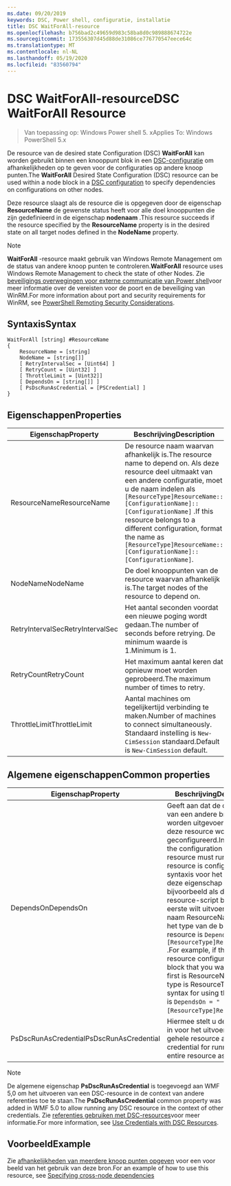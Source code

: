 ```yaml
---
ms.date: 09/20/2019
keywords: DSC, Power shell, configuratie, installatie
title: DSC WaitForAll-resource
ms.openlocfilehash: b756bad2c49659d983c58ba8d0c989888674722e
ms.sourcegitcommit: 173556307d45d88de31086ce776770547eece64c
ms.translationtype: MT
ms.contentlocale: nl-NL
ms.lasthandoff: 05/19/2020
ms.locfileid: "83560794"
---
```

# <a name="dsc-waitforall-resource"></a><span data-ttu-id="1d7bf-103">DSC WaitForAll-resource</span><span class="sxs-lookup"><span data-stu-id="1d7bf-103">DSC WaitForAll Resource</span></span>

> <span data-ttu-id="1d7bf-104">Van toepassing op: Windows Power shell 5. x</span><span class="sxs-lookup"><span data-stu-id="1d7bf-104">Applies To: Windows PowerShell 5.x</span></span>

<span data-ttu-id="1d7bf-105">De resource van de desired state Configuration (DSC) **WaitForAll** kan worden gebruikt binnen een knooppunt blok in een [DSC-configuratie](../../../configurations/configurations.md) om afhankelijkheden op te geven voor de configuraties op andere knoop punten.</span><span class="sxs-lookup"><span data-stu-id="1d7bf-105">The **WaitForAll** Desired State Configuration (DSC) resource can be used within a node block in a [DSC configuration](../../../configurations/configurations.md) to specify dependencies on configurations on other nodes.</span></span>

<span data-ttu-id="1d7bf-106">Deze resource slaagt als de resource die is opgegeven door de eigenschap **ResourceName** de gewenste status heeft voor alle doel knooppunten die zijn gedefinieerd in de eigenschap **nodenaam** .</span><span class="sxs-lookup"><span data-stu-id="1d7bf-106">This resource succeeds if the resource specified by the **ResourceName** property is in the desired state on all target nodes defined in the **NodeName** property.</span></span>

> [!NOTE]
> <span data-ttu-id="1d7bf-107">**WaitForAll** -resource maakt gebruik van Windows Remote Management om de status van andere knoop punten te controleren.</span><span class="sxs-lookup"><span data-stu-id="1d7bf-107">**WaitForAll** resource uses Windows Remote Management to check the state of other Nodes.</span></span> <span data-ttu-id="1d7bf-108">Zie [beveiligings overwegingen voor externe communicatie van Power shell](/powershell/scripting/learn/remoting/winrmsecurity?view=powershell-6)voor meer informatie over de vereisten voor de poort en de beveiliging van WinRM.</span><span class="sxs-lookup"><span data-stu-id="1d7bf-108">For more information about port and security requirements for WinRM, see [PowerShell Remoting Security Considerations](/powershell/scripting/learn/remoting/winrmsecurity?view=powershell-6).</span></span>

## <a name="syntax"></a><span data-ttu-id="1d7bf-109">Syntaxis</span><span class="sxs-lookup"><span data-stu-id="1d7bf-109">Syntax</span></span>

```Syntax
WaitForAll [string] #ResourceName
{
    ResourceName = [string]
    NodeName = [string[]]
    [ RetryIntervalSec = [Uint64] ]
    [ RetryCount = [Uint32] ]
    [ ThrottleLimit = [Uint32]]
    [ DependsOn = [string[]] ]
    [ PsDscRunAsCredential = [PSCredential] ]
}
```

## <a name="properties"></a><span data-ttu-id="1d7bf-110">Eigenschappen</span><span class="sxs-lookup"><span data-stu-id="1d7bf-110">Properties</span></span>

|<span data-ttu-id="1d7bf-111">Eigenschap</span><span class="sxs-lookup"><span data-stu-id="1d7bf-111">Property</span></span> |<span data-ttu-id="1d7bf-112">Beschrijving</span><span class="sxs-lookup"><span data-stu-id="1d7bf-112">Description</span></span> |
|---|---|
|<span data-ttu-id="1d7bf-113">ResourceName</span><span class="sxs-lookup"><span data-stu-id="1d7bf-113">ResourceName</span></span> |<span data-ttu-id="1d7bf-114">De resource naam waarvan afhankelijk is.</span><span class="sxs-lookup"><span data-stu-id="1d7bf-114">The resource name to depend on.</span></span> <span data-ttu-id="1d7bf-115">Als deze resource deel uitmaakt van een andere configuratie, moet u de naam indelen als `[ResourceType]ResourceName::[ConfigurationName]::[ConfigurationName]` .</span><span class="sxs-lookup"><span data-stu-id="1d7bf-115">If this resource belongs to a different configuration, format the name as `[ResourceType]ResourceName::[ConfigurationName]::[ConfigurationName]`.</span></span> |
|<span data-ttu-id="1d7bf-116">NodeName</span><span class="sxs-lookup"><span data-stu-id="1d7bf-116">NodeName</span></span> |<span data-ttu-id="1d7bf-117">De doel knooppunten van de resource waarvan afhankelijk is.</span><span class="sxs-lookup"><span data-stu-id="1d7bf-117">The target nodes of the resource to depend on.</span></span> |
|<span data-ttu-id="1d7bf-118">RetryIntervalSec</span><span class="sxs-lookup"><span data-stu-id="1d7bf-118">RetryIntervalSec</span></span> |<span data-ttu-id="1d7bf-119">Het aantal seconden voordat een nieuwe poging wordt gedaan.</span><span class="sxs-lookup"><span data-stu-id="1d7bf-119">The number of seconds before retrying.</span></span> <span data-ttu-id="1d7bf-120">De minimum waarde is 1.</span><span class="sxs-lookup"><span data-stu-id="1d7bf-120">Minimum is 1.</span></span> |
|<span data-ttu-id="1d7bf-121">RetryCount</span><span class="sxs-lookup"><span data-stu-id="1d7bf-121">RetryCount</span></span> |<span data-ttu-id="1d7bf-122">Het maximum aantal keren dat opnieuw moet worden geprobeerd.</span><span class="sxs-lookup"><span data-stu-id="1d7bf-122">The maximum number of times to retry.</span></span> |
|<span data-ttu-id="1d7bf-123">ThrottleLimit</span><span class="sxs-lookup"><span data-stu-id="1d7bf-123">ThrottleLimit</span></span> |<span data-ttu-id="1d7bf-124">Aantal machines om tegelijkertijd verbinding te maken.</span><span class="sxs-lookup"><span data-stu-id="1d7bf-124">Number of machines to connect simultaneously.</span></span> <span data-ttu-id="1d7bf-125">Standaard instelling is `New-CimSession` standaard.</span><span class="sxs-lookup"><span data-stu-id="1d7bf-125">Default is `New-CimSession` default.</span></span> |

## <a name="common-properties"></a><span data-ttu-id="1d7bf-126">Algemene eigenschappen</span><span class="sxs-lookup"><span data-stu-id="1d7bf-126">Common properties</span></span>

|<span data-ttu-id="1d7bf-127">Eigenschap</span><span class="sxs-lookup"><span data-stu-id="1d7bf-127">Property</span></span> |<span data-ttu-id="1d7bf-128">Beschrijving</span><span class="sxs-lookup"><span data-stu-id="1d7bf-128">Description</span></span> |
|---|---|
|<span data-ttu-id="1d7bf-129">DependsOn</span><span class="sxs-lookup"><span data-stu-id="1d7bf-129">DependsOn</span></span> |<span data-ttu-id="1d7bf-130">Geeft aan dat de configuratie van een andere bron moet worden uitgevoerd voordat deze resource wordt geconfigureerd.</span><span class="sxs-lookup"><span data-stu-id="1d7bf-130">Indicates that the configuration of another resource must run before this resource is configured.</span></span> <span data-ttu-id="1d7bf-131">De syntaxis voor het gebruik van deze eigenschap is bijvoorbeeld als de ID van het resource-script blok dat u als eerste wilt uitvoeren, de naam ResourceName is en het type van de bron resource is `DependsOn = "[ResourceType]ResourceName"` .</span><span class="sxs-lookup"><span data-stu-id="1d7bf-131">For example, if the ID of the resource configuration script block that you want to run first is ResourceName and its type is ResourceType, the syntax for using this property is `DependsOn = "[ResourceType]ResourceName"`.</span></span> |
|<span data-ttu-id="1d7bf-132">PsDscRunAsCredential</span><span class="sxs-lookup"><span data-stu-id="1d7bf-132">PsDscRunAsCredential</span></span> |<span data-ttu-id="1d7bf-133">Hiermee stelt u de referentie in voor het uitvoeren van de gehele resource als.</span><span class="sxs-lookup"><span data-stu-id="1d7bf-133">Sets the credential for running the entire resource as.</span></span> |

> [!NOTE]
> <span data-ttu-id="1d7bf-134">De algemene eigenschap **PsDscRunAsCredential** is toegevoegd aan WMF 5,0 om het uitvoeren van een DSC-resource in de context van andere referenties toe te staan.</span><span class="sxs-lookup"><span data-stu-id="1d7bf-134">The **PsDscRunAsCredential** common property was added in WMF 5.0 to allow running any DSC resource in the context of other credentials.</span></span> <span data-ttu-id="1d7bf-135">Zie [referenties gebruiken met DSC-resources](../../../configurations/runasuser.md)voor meer informatie.</span><span class="sxs-lookup"><span data-stu-id="1d7bf-135">For more information, see [Use Credentials with DSC Resources](../../../configurations/runasuser.md).</span></span>

## <a name="example"></a><span data-ttu-id="1d7bf-136">Voorbeeld</span><span class="sxs-lookup"><span data-stu-id="1d7bf-136">Example</span></span>

<span data-ttu-id="1d7bf-137">Zie [afhankelijkheden van meerdere knoop punten opgeven](../../../configurations/crossNodeDependencies.md) voor een voor beeld van het gebruik van deze bron.</span><span class="sxs-lookup"><span data-stu-id="1d7bf-137">For an example of how to use this resource, see [Specifying cross-node dependencies](../../../configurations/crossNodeDependencies.md)</span></span>

